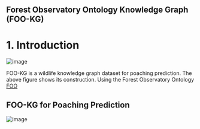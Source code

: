 ## Forest Observatory Ontology Knowledge Graph (FOO-KG)

# 1. Introduction

![image](https://lucid.app/publicSegments/view/c9b26cae-d7f7-4c56-ba95-7a90882a2c22/image.png)

FOO-KG is a wildlife knowledge graph dataset for poaching prediction. The above figure shows its construction. 
Using the Forest Observatory Ontology [FOO](w3id.org/def/foo#) 

## FOO-KG for Poaching Prediction 

![image](https://lucid.app/publicSegments/view/52ed0585-a337-482a-8e30-12473953eb82/image.png)


